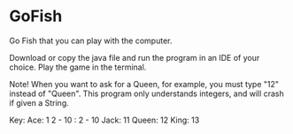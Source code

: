# GoFish
Go Fish that you can play with the computer.

Download or copy the java file and run the program in an IDE of your choice. Play the game in the terminal.

Note! When you want to ask for a Queen, for example, you must type "12" instead of "Queen". This program only understands integers, and will crash if given a String. 

Key: 
Ace: 1
2 - 10 : 2 - 10
Jack: 11
Queen: 12
King: 13

